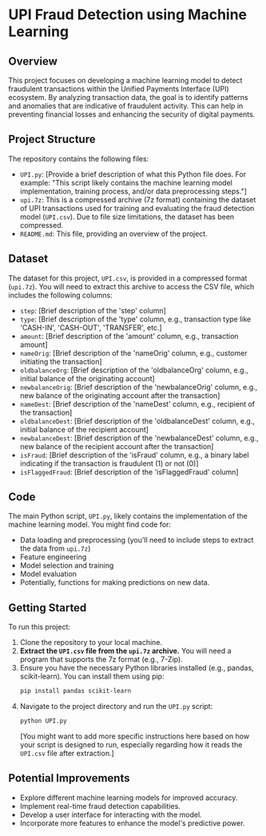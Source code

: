 # UPI Fraud Detection using Machine Learning

## Overview

This project focuses on developing a machine learning model to detect fraudulent transactions within the Unified Payments Interface (UPI) ecosystem. By analyzing transaction data, the goal is to identify patterns and anomalies that are indicative of fraudulent activity. This can help in preventing financial losses and enhancing the security of digital payments.

## Project Structure

The repository contains the following files:

- `UPI.py`: [Provide a brief description of what this Python file does. For example: "This script likely contains the machine learning model implementation, training process, and/or data preprocessing steps."]
- `upi.7z`: This is a compressed archive (7z format) containing the dataset of UPI transactions used for training and evaluating the fraud detection model (`UPI.csv`). Due to file size limitations, the dataset has been compressed.
- `README.md`: This file, providing an overview of the project.

## Dataset

The dataset for this project, `UPI.csv`, is provided in a compressed format (`upi.7z`). You will need to extract this archive to access the CSV file, which includes the following columns:

- `step`: [Brief description of the 'step' column]
- `type`: [Brief description of the 'type' column, e.g., transaction type like 'CASH-IN', 'CASH-OUT', 'TRANSFER', etc.]
- `amount`: [Brief description of the 'amount' column, e.g., transaction amount]
- `nameOrig`: [Brief description of the 'nameOrig' column, e.g., customer initiating the transaction]
- `oldbalanceOrg`: [Brief description of the 'oldbalanceOrg' column, e.g., initial balance of the originating account]
- `newbalanceOrig`: [Brief description of the 'newbalanceOrig' column, e.g., new balance of the originating account after the transaction]
- `nameDest`: [Brief description of the 'nameDest' column, e.g., recipient of the transaction]
- `oldbalanceDest`: [Brief description of the 'oldbalanceDest' column, e.g., initial balance of the recipient account]
- `newbalanceDest`: [Brief description of the 'newbalanceDest' column, e.g., new balance of the recipient account after the transaction]
- `isFraud`: [Brief description of the 'isFraud' column, e.g., a binary label indicating if the transaction is fraudulent (1) or not (0)]
- `isFlaggedFraud`: [Brief description of the 'isFlaggedFraud' column]

## Code

The main Python script, `UPI.py`, likely contains the implementation of the machine learning model. You might find code for:

- Data loading and preprocessing (you'll need to include steps to extract the data from `upi.7z`)
- Feature engineering
- Model selection and training
- Model evaluation
- Potentially, functions for making predictions on new data.

## Getting Started

To run this project:

1.  Clone the repository to your local machine.
2.  **Extract the `UPI.csv` file from the `upi.7z` archive.** You will need a program that supports the 7z format (e.g., 7-Zip).
3.  Ensure you have the necessary Python libraries installed (e.g., pandas, scikit-learn). You can install them using pip:
    ```bash
    pip install pandas scikit-learn
    ```
4.  Navigate to the project directory and run the `UPI.py` script:
    ```bash
    python UPI.py
    ```
    [You might want to add more specific instructions here based on how your script is designed to run, especially regarding how it reads the `UPI.csv` file after extraction.]

## Potential Improvements

- Explore different machine learning models for improved accuracy.
- Implement real-time fraud detection capabilities.
- Develop a user interface for interacting with the model.
- Incorporate more features to enhance the model's predictive power.

